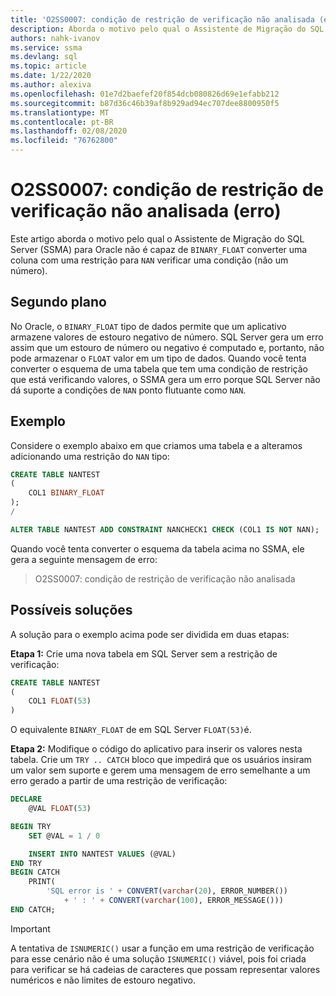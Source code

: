 ```yaml
---
title: 'O2SS0007: condição de restrição de verificação não analisada (erro)'
description: Aborda o motivo pelo qual o Assistente de Migração do SQL Server (SSMA) para Oracle não é capaz de converter uma coluna BINARY_FLOAT com uma restrição para verificar uma condição NAN (não um número).
authors: nahk-ivanov
ms.service: ssma
ms.devlang: sql
ms.topic: article
ms.date: 1/22/2020
ms.author: alexiva
ms.openlocfilehash: 01e7d2baefef20f854dcb080826d69e1efabb212
ms.sourcegitcommit: b87d36c46b39af8b929ad94ec707dee8800950f5
ms.translationtype: MT
ms.contentlocale: pt-BR
ms.lasthandoff: 02/08/2020
ms.locfileid: "76762800"
---
```

# <a name="o2ss0007-check-constraint-condition-not-parsed-error"></a>O2SS0007: condição de restrição de verificação não analisada (erro)

Este artigo aborda o motivo pelo qual o Assistente de Migração do SQL Server (SSMA) para Oracle não é capaz de `BINARY_FLOAT` converter uma coluna com uma restrição para `NAN` verificar uma condição (não um número).

## <a name="background"></a>Segundo plano

No Oracle, o `BINARY_FLOAT` tipo de dados permite que um aplicativo armazene valores de estouro negativo de número. SQL Server gera um erro assim que um estouro de número ou negativo é computado e, portanto, não pode armazenar o `FLOAT` valor em um tipo de dados. Quando você tenta converter o esquema de uma tabela que tem uma condição de restrição que está verificando valores, o SSMA gera um erro porque SQL Server não dá suporte a condições de `NAN` ponto flutuante como `NAN`.

## <a name="example"></a>Exemplo

Considere o exemplo abaixo em que criamos uma tabela e a alteramos adicionando uma restrição do `NAN` tipo:

```sql
CREATE TABLE NANTEST
(
    COL1 BINARY_FLOAT
);
/

ALTER TABLE NANTEST ADD CONSTRAINT NANCHECK1 CHECK (COL1 IS NOT NAN);
```

Quando você tenta converter o esquema da tabela acima no SSMA, ele gera a seguinte mensagem de erro:

> O2SS0007: condição de restrição de verificação não analisada

## <a name="possible-remedies"></a>Possíveis soluções

A solução para o exemplo acima pode ser dividida em duas etapas:

**Etapa 1:** Crie uma nova tabela em SQL Server sem a restrição de verificação:

```sql
CREATE TABLE NANTEST
(
    COL1 FLOAT(53)
)
```

O equivalente `BINARY_FLOAT` de em SQL Server `FLOAT(53)`é.

**Etapa 2:** Modifique o código do aplicativo para inserir os valores nesta tabela. Crie um `TRY .. CATCH` bloco que impedirá que os usuários insiram um valor sem suporte e gerem uma mensagem de erro semelhante a um erro gerado a partir de uma restrição de verificação:

```sql
DECLARE
    @VAL FLOAT(53)

BEGIN TRY
    SET @VAL = 1 / 0

    INSERT INTO NANTEST VALUES (@VAL)
END TRY
BEGIN CATCH
    PRINT(
        'SQL error is ' + CONVERT(varchar(20), ERROR_NUMBER())
            + ' : ' + CONVERT(varchar(100), ERROR_MESSAGE()))
END CATCH;
```

> [!IMPORTANT]
> A tentativa de `ISNUMERIC()` usar a função em uma restrição de verificação para esse cenário não é uma solução `ISNUMERIC()` viável, pois foi criada para verificar se há cadeias de caracteres que possam representar valores numéricos e não limites de estouro negativo.
